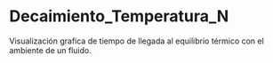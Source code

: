 # Decaimiento_Temperatura_N
Visualización grafica de tiempo de llegada al equilibrio térmico con el ambiente de un fluido.
